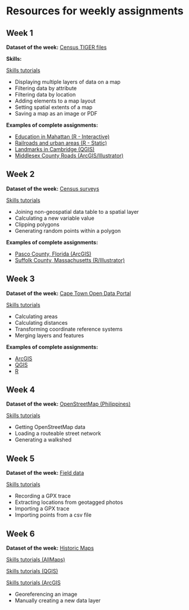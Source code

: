 # Resources for weekly assignments

## Week 1

**Dataset of the week:** [Census TIGER files](https://c-voulgaris.github.io/VIS-2128/week1/dataset-tiger.html)

**Skills:**

[Skills tutorials](https://c-voulgaris.github.io/VIS-2128/week1/skills.html)

* Displaying multiple layers of data on a map
* Filtering data by attribute
* Filtering data by location
* Adding elements to a map layout
* Setting spatial extents of a map
* Saving a map as an image or PDF

**Examples of complete assignments:**

* [Education  in Mahattan (R - Interactive)](https://c-voulgaris.github.io/VIS-2128/week1/examples/nyc-colleges.html)
* [Railroads and urban areas (R - Static)](https://c-voulgaris.github.io/VIS-2128/week1/examples/railway.pdf)
* [Landmarks in Cambridge (QGIS)](https://c-voulgaris.github.io/VIS-2128/week1/examples/cambridge-landmarks.pdf)
* [Middlesex County Roads (ArcGIS/Illustrator)](https://c-voulgaris.github.io/VIS-2128/week1/examples/middlesex-roads.pdf)

## Week 2

**Dataset of the week:** [Census surveys](https://c-voulgaris.github.io/VIS-2128/week2/dataset-census-survey.html)

[Skills tutorials](https://c-voulgaris.github.io/VIS-2128/week2/skills.html)

* Joining non-geospatial data table to a spatial layer
* Calculating a new variable value
* Clipping polygons
* Generating random points within a polygon

**Examples of complete assignments:**

* [Pasco County, Florida (ArcGIS)](https://c-voulgaris.github.io/VIS-2128/week2/examples/makenzie-wenninghoff.pdf)
* [Suffolk County, Massachusetts (R/Illustrator)](https://c-voulgaris.github.io/VIS-2128/week2/examples/sulaya-ranjit.pdf)

## Week 3

**Dataset of the week:** [Cape Town Open Data Portal](https://c-voulgaris.github.io/VIS-2128/week3/dataset-odp.html)

[Skills tutorials](https://c-voulgaris.github.io/VIS-2128/week3/skills.html)

* Calculating areas
* Calculating distances
* Transforming coordinate reference systems
* Merging layers and features

**Examples of complete assignments:**

* [ArcGIS](https://c-voulgaris.github.io/VIS-2128/week3/examples/hliner.pdf)
* [QGIS](https://c-voulgaris.github.io/VIS-2128/week3/examples/mgwiazda.pdf)
* [R](https://c-voulgaris.github.io/VIS-2128/week3/examples/akhan.pdf)

## Week 4

**Dataset of the week:** [OpenStreetMap (Philippines)](https://c-voulgaris.github.io/VIS-2128/week4/dataset-osm.html)

[Skills tutorials](https://c-voulgaris.github.io/VIS-2128/week4/skills.html)

* Getting OpenStreetMap data
* Loading a routeable street network
* Generating a walkshed

## Week 5

**Dataset of the week:** [Field data](https://c-voulgaris.github.io/VIS-2128/week5/dataset-field.html)

[Skills tutorials](https://c-voulgaris.github.io/VIS-2128/week5/skills.html)

* Recording a GPX trace
* Extracting locations from geotagged photos
* Importing a GPX trace
* Importing points from a csv file

## Week 6

**Dataset of the week:** [Historic Maps](https://c-voulgaris.github.io/VIS-2128/week6/dataset-historic.html)

[Skills tutorials (AllMaps)](https://c-voulgaris.github.io/VIS-2128/week6/skills-allmaps.html)

[Skills tutorials (QGIS)](https://c-voulgaris.github.io/VIS-2128/week6/skills-qgis.html)

[Skills tutorials (ArcGIS](https://c-voulgaris.github.io/VIS-2128/week6/skills-arcgis.html)

* Georeferencing an image
* Manually creating a new data layer
